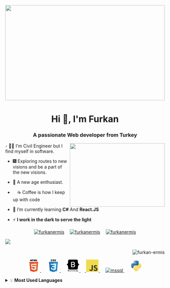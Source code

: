 <img src="https://media.tenor.com/KjVxfRrrncUAAAAd/matrix.gif" width="100%" height="300"></br>


<h1 align="center">Hi 👋, I'm Furkan</h1>
<h3 align="center">A passionate Web developer from Turkey</h3>

<img src="https://i.gifer.com/origin/cc/cc513d544fd047413a323eeda1bb018f.gif" width="300px" height="200" align=right>
-  🐱‍🏍 I'm Civil Engineer but I find myself in software.
  
-  🎆 Exploring routes to new visions and be a part of the new visions.

- 🧐 A new age enthusiast.

-  ☕ Coffee is how I keep up with code

- 🌱 I’m currently learning **C#** And **React.JS**

- ⚡ **I work in the dark to serve the light**


<p align="center">
<a href="furkan.ermis@icloud.com" target="blank"><img align="center" src="https://www.icloud.com/system/icloud.com/2306Hotfix38/tr-tr/ff119d58e6ae0186a61b38cb8f0b8fc1.png" alt="furkanermis" height="30" width="30" /></a>&emsp;
<a href="https://instagram.com/furkanermis" target="blank"><img align="center" src="https://raw.githubusercontent.com/rahuldkjain/github-profile-readme-generator/master/src/images/icons/Social/instagram.svg" alt="furkanermis" height="30" width="30" /></a>&emsp;
<a href="https://tr.linkedin.com/in/furkan-ermis" target="blank"><img align="center" src="https://cdn-icons-png.flaticon.com/512/145/145807.png?w=826&t=st=1675034425~exp=1675035025~hmac=048266b198bab1a5110871d128576c46eaf3fc45b753aadc5cece48766614863" alt="furkanermis" height="30" width="30" /></a>
</p>
<img src="https://raw.githubusercontent.com/andreasbm/readme/master/assets/lines/colored.png">

<p align="right"> <img src="https://visitcount.itsvg.in/api?id=Furkan-ermis&icon=5&color=8" alt="furkan-ermis" /> </p>
<p align="center">
<a href="https://www.w3.org/html/" target="_blank" rel="noreferrer"> <img src="https://raw.githubusercontent.com/devicons/devicon/master/icons/html5/html5-original-wordmark.svg" alt="html5" width="40" height="40"/> </a> &emsp;
<a href="https://www.w3schools.com/css/" target="_blank" rel="noreferrer"> <img src="https://raw.githubusercontent.com/devicons/devicon/master/icons/css3/css3-original-wordmark.svg" alt="css3" width="40" height="40"/> </a> &emsp;
 <a href="https://getbootstrap.com" target="_blank" rel="noreferrer"> <img src="https://raw.githubusercontent.com/devicons/devicon/master/icons/bootstrap/bootstrap-plain-wordmark.svg" alt="bootstrap" width="40" height="40"/> </a> &emsp;<a href="https://developer.mozilla.org/en-US/docs/Web/JavaScript" target="_blank" rel="noreferrer"> <img src="https://raw.githubusercontent.com/devicons/devicon/master/icons/javascript/javascript-original.svg" alt="javascript" width="40" height="40"/> </a>&emsp; <a href="https://www.microsoft.com/en-us/sql-server" target="_blank" rel="noreferrer"> <img src="https://adaptivedge.com/wp-content/uploads/2018/10/SQL-Server-Logo-300x300.jpg" alt="mssql" width="40" height="40"/> </a>&emsp; <a href="https://www.python.org" target="_blank" rel="noreferrer"> <img src="https://raw.githubusercontent.com/devicons/devicon/master/icons/python/python-original.svg" alt="python" width="40" height="40"/> </a> </p>
<details> 
  <summary>💡 <strong>Most Used Languages<strong> </summary>
 <br>
<img src="https://149695847.v2.pressablecdn.com/wp-content/uploads/2019/04/giphy-7.gif" width="300px" height="200" align=right>
<img src="https://github-readme-stats.vercel.app/api/top-langs/?username=Furkan-ermis&theme=vue-dark&hide_border=true&include_all_commits=false&count_private=true&layout=compact">
</details>
